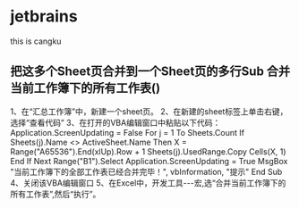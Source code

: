# jetbrains
this is cangku


## 把这多个Sheet页合并到一个Sheet页的多行Sub 合并当前工作簿下的所有工作表()
1、在“汇总工作簿”中，新建一个sheet页。
2、在新建的sheet标签上单击右键，选择“查看代码”
3、在打开的VBA编辑窗口中粘贴以下代码：
Application.ScreenUpdating = False
For j = 1 To Sheets.Count
If Sheets(j).Name <> ActiveSheet.Name Then
X = Range("A65536").End(xlUp).Row + 1
Sheets(j).UsedRange.Copy Cells(X, 1)
End If
Next
Range("B1").Select
Application.ScreenUpdating = True
MsgBox "当前工作簿下的全部工作表已经合并完毕！", vbInformation, "提示"
End Sub
4、关闭该VBA编辑窗口
5、在Excel中，开发工具---宏,选“合并当前工作簿下的所有工作表”,然后“执行”。
